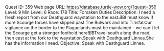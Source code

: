 Quest ID: 359
Web page URL: https://database.turtle-wow.org/?quest=359
Level: 9
Min Level: 6
Race: 178
Title: Forsaken Duties
Description: I need a fresh report from our Deathguard waystation to the east.$B$BI must know if more Scourge forces have slipped past The Bulwark and into Tirisfal.Our vigilance on the border to the Plaguelands must be maintained - we can't let the Scourge get a stronger foothold here!$B$BTravel south along the road, then east at the fork to the waystation.Speak with Deathguard Linnea.She has the information I need.
Objective: Speak with Deathguard Linnea.
